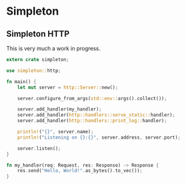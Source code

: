 Simpleton
=========

Simpleton HTTP
--------------

This is very much a work in progress.

```rust
extern crate simpleton;

use simpleton::http;

fn main() {
    let mut server = http::Server::new();

    server.configure_from_args(std::env::args().collect());

    server.add_handler(my_handler);
    server.add_handler(http::handlers::serve_static::handler);
    server.add_handler(http::handlers::print_log::handler);

    println!("{}", server.name);
    println!("Listening on {}:{}", server.address, server.port);

    server.listen();
}

fn my_handler(req: Request, res: Response) -> Response {
    res.send("Hello, World!".as_bytes().to_vec());
}
```
